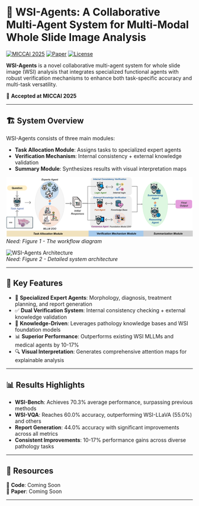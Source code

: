 # 🤖 WSI-Agents: A Collaborative Multi-Agent System for Multi-Modal Whole Slide Image Analysis

[![MICCAI 2025](https://img.shields.io/badge/MICCAI-2025-blue)](https://miccai2025.org/)
[![Paper](https://img.shields.io/badge/Paper-arXiv-red)](https://arxiv.org/abs/placeholder)
[![License](https://img.shields.io/badge/License-MIT-green)](LICENSE)

**WSI-Agents** is a novel collaborative multi-agent system for whole slide image (WSI) analysis that integrates specialized functional agents with robust verification mechanisms to enhance both task-specific accuracy and multi-task versatility.

🎉 **Accepted at MICCAI 2025**

---

## 🏗️ System Overview

WSI-Agents consists of three main modules:
- **Task Allocation Module**: Assigns tasks to specialized expert agents
- **Verification Mechanism**: Internal consistency + external knowledge validation  
- **Summary Module**: Synthesizes results with visual interpretation maps

![WSI-Agents Workflow](static/image/fig1.png)
*Need: Figure 1 - The workflow diagram*

![WSI-Agents Architecture](static/image/figure2.png)  
*Need: Figure 2 - Detailed system architecture*

---

## 🎯 Key Features

- 🎯 **Specialized Expert Agents**: Morphology, diagnosis, treatment planning, and report generation
- ✅ **Dual Verification System**: Internal consistency checking + external knowledge validation  
- 🧠 **Knowledge-Driven**: Leverages pathology knowledge bases and WSI foundation models
- 📊 **Superior Performance**: Outperforms existing WSI MLLMs and medical agents by 10-17%
- 🔍 **Visual Interpretation**: Generates comprehensive attention maps for explainable analysis

---

## 📊 Results Highlights

- **WSI-Bench**: Achieves 70.3% average performance, surpassing previous methods
- **WSI-VQA**: Reaches 60.0% accuracy, outperforming WSI-LLaVA (55.0%) and others
- **Report Generation**: 44.0% accuracy with significant improvements across all metrics
- **Consistent Improvements**: 10-17% performance gains across diverse pathology tasks

---

## 📂 Resources

🚀 **Code**: Coming Soon  
📄 **Paper**: Coming Soon    

---